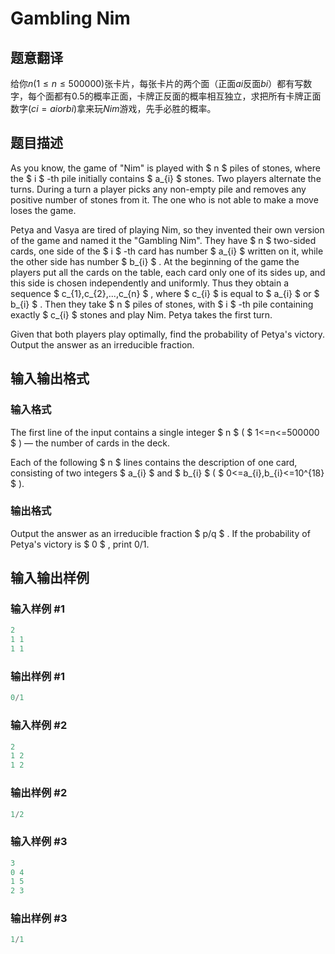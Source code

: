 # Gambling Nim

## 题意翻译

给你$n(1≤n≤500000)$张卡片，每张卡片的两个面（正面$ai$反面$bi$）都有写数字，每个面都有$0.5$的概率正面，卡牌正反面的概率相互独立，求把所有卡牌正面数字$(ci=ai or bi)$拿来玩$Nim$游戏，先手必胜的概率。

## 题目描述

As you know, the game of "Nim" is played with $ n $ piles of stones, where the $ i $ -th pile initially contains $ a_{i} $ stones. Two players alternate the turns. During a turn a player picks any non-empty pile and removes any positive number of stones from it. The one who is not able to make a move loses the game.

Petya and Vasya are tired of playing Nim, so they invented their own version of the game and named it the "Gambling Nim". They have $ n $ two-sided cards, one side of the $ i $ -th card has number $ a_{i} $ written on it, while the other side has number $ b_{i} $ . At the beginning of the game the players put all the cards on the table, each card only one of its sides up, and this side is chosen independently and uniformly. Thus they obtain a sequence $ c_{1},c_{2},...,c_{n} $ , where $ c_{i} $ is equal to $ a_{i} $ or $ b_{i} $ . Then they take $ n $ piles of stones, with $ i $ -th pile containing exactly $ c_{i} $ stones and play Nim. Petya takes the first turn.

Given that both players play optimally, find the probability of Petya's victory. Output the answer as an irreducible fraction.

## 输入输出格式

### 输入格式

The first line of the input contains a single integer $ n $ ( $ 1<=n<=500000 $ ) — the number of cards in the deck.

Each of the following $ n $ lines contains the description of one card, consisting of two integers $ a_{i} $ and $ b_{i} $ ( $ 0<=a_{i},b_{i}<=10^{18} $ ).

### 输出格式

Output the answer as an irreducible fraction $ p/q $ . If the probability of Petya's victory is $ 0 $ , print 0/1.

## 输入输出样例

### 输入样例 #1

```cpp
2
1 1
1 1

```
### 输出样例 #1

```cpp
0/1

```
### 输入样例 #2

```cpp
2
1 2
1 2

```
### 输出样例 #2

```cpp
1/2

```
### 输入样例 #3

```cpp
3
0 4
1 5
2 3

```
### 输出样例 #3

```cpp
1/1

```
